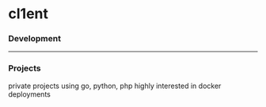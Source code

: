 # cl1ent

### Development

-----


### Projects


private projects using go, python, php highly interested in docker deployments
